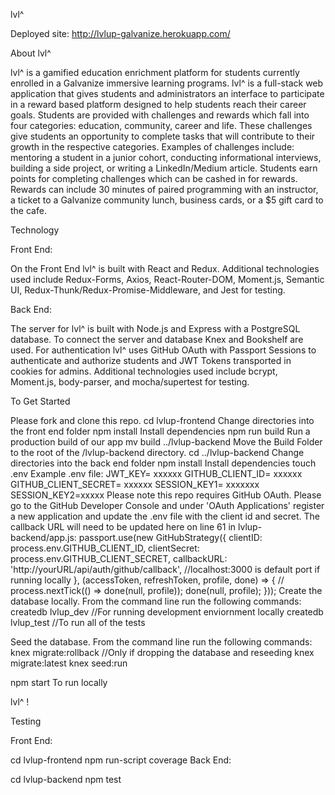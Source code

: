 lvl^

Deployed site: http://lvlup-galvanize.herokuapp.com/

About lvl^

lvl^ is a gamified education enrichment platform for students currently enrolled in a Galvanize immersive learning programs. lvl^ is a full-stack web application that gives students and administrators an interface to participate in a reward based platform designed to help students reach their career goals. Students are provided with challenges and rewards which fall into four categories: education, community, career and life. These challenges give students an opportunity to complete tasks that will contribute to their growth in the respective categories. Examples of challenges include: mentoring a student in a junior cohort, conducting informational interviews, building a side project, or writing a LinkedIn/Medium article. Students earn points for completing challenges which can be cashed in for rewards. Rewards can include 30 minutes of paired programming with an instructor, a ticket to a Galvanize community lunch, business cards, or a $5 gift card to the cafe.

Technology

Front End:

On the Front End lvl^ is built with React and Redux. Additional technologies used include Redux-Forms, Axios, React-Router-DOM, Moment.js, Semantic UI, Redux-Thunk/Redux-Promise-Middleware, and Jest for testing.

Back End:

The server for lvl^ is built with Node.js and Express with a PostgreSQL database. To connect the server and database Knex and Bookshelf are used. For authentication lvl^ uses GitHub OAuth with Passport Sessions to authenticate and authorize students and JWT Tokens transported in cookies for admins. Additional technologies used include bcrypt, Moment.js, body-parser, and mocha/supertest for testing.

To Get Started

Please fork and clone this repo.
cd lvlup-frontend Change directories into the front end folder
npm install Install dependencies
npm run build Run a production build of our app
mv build ../lvlup-backend Move the Build Folder to the root of the /lvlup-backend directory.
cd ../lvlup-backend Change directories into the back end folder
npm install Install dependencies
touch .env Example .env file:
JWT_KEY= xxxxxx
GITHUB_CLIENT_ID= xxxxxx
GITHUB_CLIENT_SECRET= xxxxxx
SESSION_KEY1= xxxxxxx
SESSION_KEY2=xxxxx
Please note this repo requires GitHub OAuth. Please go to the GitHub Developer Console and under 'OAuth Applications' register a new application and update the .env file with the client id and secret. The callback URL will need to be updated here on line 61 in lvlup-backend/app.js:
passport.use(new GitHubStrategy({
  clientID: process.env.GITHUB_CLIENT_ID,
  clientSecret: process.env.GITHUB_CLIENT_SECRET,
  callbackURL: 'http://yourURL/api/auth/github/callback',
  //localhost:3000 is default port if running locally
},
  (accessToken, refreshToken, profile, done) => {
    // process.nextTick(() => done(null, profile));
    done(null, profile);
  }));
Create the database locally. From the command line run the following commands: createdb lvlup_dev //For running development enviornment locally createdb lvlup_test //To run all of the tests

Seed the database. From the command line run the following commands: knex migrate:rollback //Only if dropping the database and reseeding knex migrate:latest knex seed:run

npm start To run locally

lvl^ !

Testing

Front End:

cd lvlup-frontend
npm run-script coverage
Back End:

cd lvlup-backend
npm test
